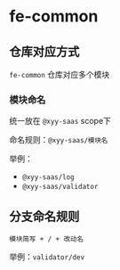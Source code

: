 # fe-common

## 仓库对应方式

`fe-common` 仓库对应多个模块

### 模块命名

统一放在 `@xyy-saas` scope下

命名规则：`@xyy-saas/模块名`


举例：

- `@xyy-saas/log`
- `@xyy-saas/validator`


## 分支命名规则

`模块简写 + / + 改动名`

举例：`validator/dev`
